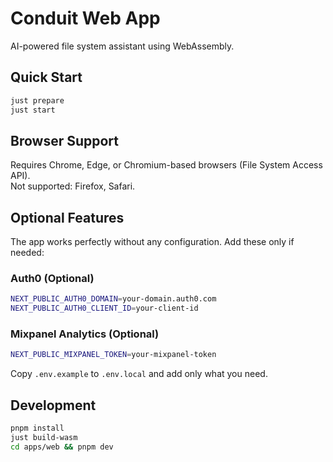 # Conduit Web App

AI-powered file system assistant using WebAssembly.

## Quick Start

```bash
just prepare
just start
```

## Browser Support

Requires Chrome, Edge, or Chromium-based browsers (File System Access API).  
Not supported: Firefox, Safari.

## Optional Features

The app works perfectly without any configuration. Add these only if needed:

### Auth0 (Optional)

```bash
NEXT_PUBLIC_AUTH0_DOMAIN=your-domain.auth0.com
NEXT_PUBLIC_AUTH0_CLIENT_ID=your-client-id
```

### Mixpanel Analytics (Optional)

```bash
NEXT_PUBLIC_MIXPANEL_TOKEN=your-mixpanel-token
```

Copy `.env.example` to `.env.local` and add only what you need.

## Development

```bash
pnpm install
just build-wasm
cd apps/web && pnpm dev
```
